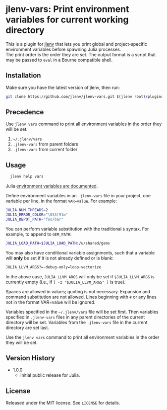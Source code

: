 # jlenv-vars: Print environment variables for current working directory

This is a plugin for [jlenv](https://github.com/jlenv/jlenv)
that lets you print global and project-specific environment variables
before spawning Julia processes.  
The print order is the order they are set.
The output format is a script that may be passed to `eval` in a Bourne
compatible shell.

## Installation

Make sure you have the latest version of jlenv, then run:

```bash
git clone https://github.com/jlenv/jlenv-vars.git $(jlenv root)/plugins/jlenv-vars
```

## Precedence

Use `jlenv vars` command to print all environment variables in the
order they will be set.

1. `~/.jlenv/vars`
1. `.jlenv-vars` from parent folders
1. `.jlenv-vars` from current folder

## Usage

```bash
  jlenv help vars
```

Julia [environment variables are documented](https://docs.julialang.org/en/v1/manual/environment-variables/index.html).

Define environment variables in an `.jlenv-vars` file in your project,
one variable per line, in the format `VAR=value`.
For example:

```bash
JULIA_NUM_THREADS=2
JULIA_ERROR_COLOR="\033[91m"
JULIA_DEPOT_PATH="foo/bar"
```

You can perform variable substitution with the traditional `$`
syntax. For example, to append to `GEM_PATH`:

```bash
JULIA_LOAD_PATH=$JULIA_LOAD_PATH:/u/shared/gems
```

You may also have conditional variable assignments, such that a
variable will **only** be set if it is not already defined or is blank:

```bash
JULIA_LLVM_ARGS?=-debug-only=loop-vectorize
```

In the above case, `JULIA_LLVM_ARGS` will only be set if `$JULIA_LLVM_ARGS` is
currently empty (i.e., if `[ -z "$JULIA_LLVM_ARGS" ]` is true).

Spaces are allowed in values; quoting is not necessary. Expansion and
command substitution are not allowed. Lines beginning with `#` or any
lines not in the format VAR=value will be ignored.

Variables specified in the `~/.jlenv/vars` file will be set
first. Then variables specified in `.jlenv-vars` files in any parent
directories of the current directory will be set. Variables from the
`.jlenv-vars` file in the current directory are set last.

Use the `jlenv vars` command to print all environment variables in the
order they will be set.

## Version History

- 1.0.0
  - Initial public release for Julia.

## License

Released under the MIT license. See `LICENSE` for details.
